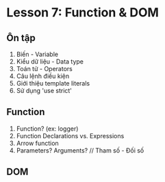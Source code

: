 # Lesson 7: Function & DOM

## Ôn tập

1. Biến - Variable
2. Kiểu dữ liệu - Data type
3. Toán tử - Operators
4. Câu lệnh điều kiện
5. Giới thiệu template literals
6. Sử dụng 'use strict'

## Function

1. Function? (ex: logger)
2. Function Declarations vs. Expressions
3. Arrow function
4. Parameters? Arguments?
   // Tham số - Đối số

## DOM
